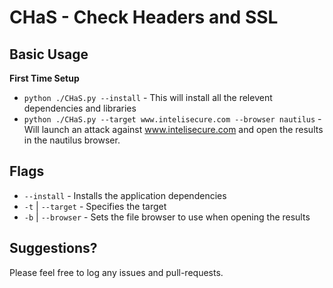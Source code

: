 # CHaS - Check Headers and SSL

## Basic Usage
**First Time Setup**
- `python ./CHaS.py --install` - This will install all the relevent dependencies and libraries
- `python ./CHaS.py --target www.intelisecure.com --browser nautilus` - Will launch an attack against www.intelisecure.com and open the results in the nautilus browser.

## Flags
- `--install` - Installs the application dependencies
- `-t` | `--target` - Specifies the target 
- `-b` | `--browser` - Sets the file browser to use when opening the results

## Suggestions?
Please feel free to log any issues and pull-requests.
